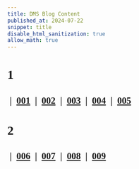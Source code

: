 ```yaml
---
title: DMS Blog Content
published_at: 2024-07-22
snippet: title
disable_html_sanitization: true
allow_math: true
---
```

<font face="Times New Roman">

# 1


  <h2>
    <a class="text-gray-300">&nbsp;|&nbsp;</a> 
    <a href="https://d20502-d-dms1-blog-38.deno.dev/first-blog-post" class="text-gray-600">001</a>
    <a class="text-gray-300">&nbsp;|&nbsp;</a>  
    <a href="https://d20502-d-dms1-blog-38.deno.dev/second-blog-post" class="text-gray-600">002</a>
    <a class="text-gray-300">&nbsp;|&nbsp;</a> 
    <a href="https://d20502-d-dms1-blog-38.deno.dev/third-blog-post" class="text-gray-600">003</a>
    <a class="text-gray-300">&nbsp;|&nbsp;</a> 
    <a href="https://d20502-d-dms1-blog-38.deno.dev/fourth-blog-post" class="text-gray-600">004</a>
    <a class="text-gray-300">&nbsp;|&nbsp;</a> 
    <a href="https://d20502-d-dms1-blog-38.deno.dev/fifth-blog-post" class="text-gray-600">005</a>
  </h2>

# 2


  <h2> 
    <a class="text-gray-300">&nbsp;|&nbsp;</a>
    <a href="https://d20502-d-dms1-blog-38.deno.dev/sixth-blog-post" class="text-gray-600">006</a>
    <a class="text-gray-300">&nbsp;|&nbsp;</a> 
    <a href="https://d20502-d-dms1-blog-38.deno.dev/seventh-blog-post" class="text-gray-600">007</a>
    <a class="text-gray-300">&nbsp;|&nbsp;</a> 
    <a href="https://d20502-d-dms1-blog-38.deno.dev/eighth-blog-post" class="text-gray-600">008</a>
    <a class="text-gray-300">&nbsp;|&nbsp;</a> 
    <a href="https://d20502-d-dms1-blog-38.deno.dev/ninth-blog-post" class="text-gray-600">009</a>
  </h2>


</font>